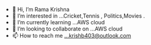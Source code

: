 - 👋 Hi, I’m Rama Krishna 
- 👀 I’m interested in ...Cricket,Tennis , Politics,Movies . 
- 🌱 I’m currently learning ...AWS cloud 
- 💞️ I’m looking to collaborate on ...AWS cloud 
- 📫 How to reach me ...krishb403@outlook.com

<!---
krish403/krish403 is a ✨ special ✨ repository because its `README.md` (this file) appears on your GitHub profile.
You can click the Preview link to take a look at your changes.
--->
